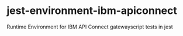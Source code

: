 # jest-environment-ibm-apiconnect
Runtime Environment for IBM API Connect gatewayscript tests in jest
